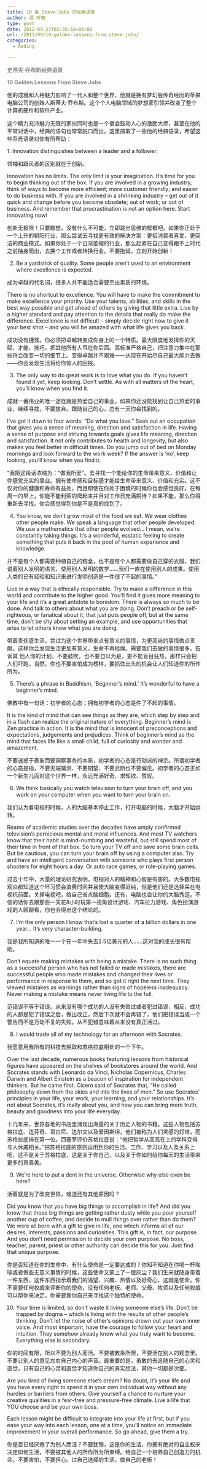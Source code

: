 ```yaml
---
title: 10 条 Steve Jobs 的经典语录
author: 深 呼吸
type: post
date: 2012-09-27T02:35:18+00:00
url: /2012/09/10-golden-lessons-from-steve-jobs/
categories:
  - Reding

---
```

<span style="color: #888888;"><strong>史蒂夫·乔布斯经典语录</strong></span>
  
 <span style="color: #888888;"><strong> 10 Golden Lessons From Steve Jobs</strong></span>

他的成就和人格魅力影响了一代人和整个世界，他就是拥有梦幻般传奇经历的苹果电脑公司的创始人斯蒂夫·乔布斯。这个个人电脑领域的梦想家引领并改变了整个计算机硬件和软件产业。

这个精力充沛魅力无限的家伙同时也是一个很会鼓动人心的激励大师，甚至在他的平常对话中，经典的语句也常常脱口而出。这里摘取了一些他的经典语录，希望这些乔氏语录对你有所帮助：

<!--more-->1. Innovation distinguishes between a leader and a follower.

领袖和跟风者的区别就在于创新。

Innovation has no limits. The only limit is your imagination. It&#8217;s time for you to begin thinking out of the box. If you are involved in a growing industry, think of ways to become more efficient; more customer friendly; and easier to do business with. If you are involved in a shrinking industry – get out of it quick and change before you become obsolete; out of work; or out of business. And remember that procrastination is not an option here. Start innovating now!

创新无极限！只要敢想，没有什么不可能，立即跳出思维的框框吧。如果你正处于一个上升的朝阳行业，那么尝试去寻找更有效的解决方案：更招消费者喜爱、更简洁的商业模式。如果你处于一个日渐萎缩的行业，那么赶紧在自己变得跟不上时代之前抽身而出，去换个工作或者转换行业。不要拖延，立刻开始创新！

2. Be a yardstick of quality. Some people aren&#8217;t used to an environment where excellence is expected.

成为卓越的代名词，很多人并不能适合需要杰出素质的环境。

There is no shortcut to excellence. You will have to make the commitment to make excellence your priority. Use your talents, abilities, and skills in the best way possible and get ahead of others by giving that little extra. Live by a higher standard and pay attention to the details that really do make the difference. Excellence is not difficult &#8211; simply decide right now to give it your best shot &#8211; and you will be amazed with what life gives you back.

成功没有捷径。你必须把卓越转变成你身上的一个特质。最大限度地发挥你的天赋、才能、技巧，把其他所有人甩在你后面。高标准严格自己，把注意力集中在那些将会改变一切的细节上。变得卓越并不艰难——从现在开始尽自己最大能力去做——你会发现生活将给你惊人的回报。

3. The only way to do great work is to love what you do. If you haven&#8217;t found it yet, keep looking. Don&#8217;t settle. As with all matters of the heart, you&#8217;ll know when you find it.

成就一番伟业的唯一途径就是热爱自己的事业。如果你还没能找到让自己热爱的事业，继续寻找，不要放弃。跟随自己的心，总有一天你会找到的。

I&#8217;ve got it down to four words: &#8220;Do what you love.&#8221; Seek out an occupation that gives you a sense of meaning, direction and satisfaction in life. Having a sense of purpose and striving towards goals gives life meaning, direction and satisfaction. It not only contributes to health and longevity, but also makes you feel better in difficult times. Do you jump out of bed on Monday mornings and look forward to the work week? If the answer is &#8216;no&#8217;, keep looking, you&#8217;ll know when you find it.

“我把这段话浓缩为：“做我所爱”。去寻找一个能给你的生命带来意义、价值和让你感觉充实的事业。拥有使命感和目标感才能给生命带来意义、价值和充实。这不仅对你的健康和寿命有益处，而且即使在你处于困境的时候你也会感觉良好。在每周一的早上，你能不能利索的爬起来并且对工作日充满期待？如果不能，那么你得重新去寻找。你会感觉得到你是不是真的找到了。

4. You know, we don&#8217;t grow most of the food we eat. We wear clothes other people make. We speak a language that other people developed. We use a mathematics that other people evolved&#8230; I mean, we&#8217;re constantly taking things. It&#8217;s a wonderful, ecstatic feeling to create something that puts it back in the pool of human experience and knowledge.

并不是每个人都需要种植自己的粮食，也不是每个人都需要做自己穿的衣服，我们说着别人发明的语言，使用别人发明的数学……我们一直在使用别人的成果。使用人类的已有经验和知识来进行发明创造是一件很了不起的事情。”

Live in a way that is ethically responsible. Try to make a difference in this world and contribute to the higher good. You&#8217;ll find it gives more meaning to your life and it&#8217;s a great antidote to boredom. There is always so much to be done. And talk to others about what you are doing. Don&#8217;t preach or be self-righteous, or fanatical about it, that just puts people off, but at the same time, don&#8217;t be shy about setting an example, and use opportunities that arise to let others know what you are doing.

带着责任感生活，尝试为这个世界带来点有意义的事情，为更高尚的事情做点贡献。这样你会发现生活更加有意义，生命不再枯燥。需要我们去做的事情很多。告诉其 他人你的计划，不要鼓吹，也不要自以为是，更不能盲目狂热，那样只会把人们吓跑，当然，你也不要害怕成为榜样，要抓住出头的机会让人们知道你的所作所为。

5. There&#8217;s a phrase in Buddhism, &#8216;Beginner&#8217;s mind.&#8217; It&#8217;s wonderful to have a beginner&#8217;s mind.

佛教中有一句话：初学者的心态；拥有初学者的心态是件了不起的事情。

It is the kind of mind that can see things as they are, which step by step and in a flash can realize the original nature of everything. Beginner&#8217;s mind is Zen practice in action. It is the mind that is innocent of preconceptions and expectations, judgements and prejudices. Think of beginner&#8217;s mind as the mind that faces life like a small child, full of curiosity and wonder and amazement.

不要迷惑于表象而要洞察事务的本质，初学者的心态是行动派的禅宗。所谓初学者的心态是指，不要无端猜测、不要期望、不要武断也不要偏见。初学者的心态正如一个新生儿面对这个世界一样，永远充满好奇、求知欲、赞叹。

6. We think basically you watch television to turn your brain off, and you work on your computer when you want to turn your brain on.

我们认为看电视的时候，人的大脑基本停止工作，打开电脑的时候，大脑才开始运转。

Reams of academic studies over the decades have amply confirmed television&#8217;s pernicious mental and moral influences. And most TV watchers know that their habit is mind-numbing and wasteful, but still spend most of their time in front of that box. So turn your TV off and save some brain cells. But be cautious, you can turn your brain off by using a computer also. Try and have an intelligent conversation with someone who plays first person shooters for eight hours a day. Or auto race games, or role-playing games.

过去十年中，大量的理论研究表明，电视对人的精神和心智是有害的。大多数电视观众都知道这个坏习惯会浪费时间并且使大脑变得迟钝，但是他们还是选择呆在电视机前面。关掉电视吧，给自己省点脑细胞。还有，电脑也会让你的大脑秀逗，不信的话你去跟那些一天花8小时玩第一视角设计游戏、汽车拉力游戏、角色扮演游戏的人聊聊看，你也会得出这个结论的。

7. I&#8217;m the only person I know that&#8217;s lost a quarter of a billion dollars in one year&#8230; It&#8217;s very character-building.

我是我所知道的唯一一个在一年中失去2.5亿美元的人……这对我的成长很有帮助。

Don&#8217;t equate making mistakes with being a mistake. There is no such thing as a successful person who has not failed or made mistakes, there are successful people who made mistakes and changed their lives or performance in response to them, and so got it right the next time. They viewed mistakes as warnings rather than signs of hopeless inadequacy. Never making a mistake means never living life to the full.

范错误不等于错误。从来没有哪个成功的人没有失败过或者犯过错误，相反，成功的人都是犯了错误之后，做出改正，然后下次就不会再错了，他们把错误当成一个警告而不是万劫不复的失败。从不犯错意味着从来没有真正活过。

8. I would trade all of my technology for an afternoon with Socrates.

我愿意用我所有的科技去换取和苏格拉底相处的一个下午。

Over the last decade, numerous books featuring lessons from historical figures have appeared on the shelves of bookstores around the world. And Socrates stands with Leonardo da Vinci, Nicholas Copernicus, Charles Darwin and Albert Einstein as a beacon of inspiration for independent thinkers. But he came first. Cicero said of Socrates that, &#8220;He called philosophy down from the skies and into the lives of men.&#8221; So use Socrates&#8217; principles in your life, your work, your learning, and your relationships. It&#8217;s not about Socrates, it&#8217;s really about you, and how you can bring more truth, beauty and goodness into your life everyday.

十几年来，世界各地的书店里涌现出海量的关于历史人物的书籍。这些人物包括苏格拉底、达芬奇、哥白尼、达尔文以及爱因斯坦，他们被称为人们灵感的灯塔，而苏格拉底排在第一位。西塞罗评价苏格拉底说：“他把哲学从高高在上的学科变得与人休戚相关。”把苏格拉底的原则运用到你的生活、工作、学习以及人及关系上吧，这不是关于苏格拉底，这是关于你自己，以及关于你如何给你每天的生活带来更多的真善美。

9. We&#8217;re here to put a dent in the universe. Otherwise why else even be here?

活着就是为了改变世界，难道还有其他原因吗？

Did you know that you have big things to accomplish in life? And did you know that those big things are getting rather dusty while you pour yourself another cup of coffee, and decide to mull things over rather than do them? We were all born with a gift to give in life, one which informs all of our desires, interests, passions and curiosities. This gift is, in fact, our purpose. And you don&#8217;t need permission to decide your own purpose. No boss, teacher, parent, priest or other authority can decide this for you. Just find that unique purpose.

你是否知道在你的生命中，有什么使命是一定要达成的？你知不知道在你喝一杯咖啡或者做些无意义事情的时候，这些使命又蒙上了一层灰尘？我们生来就随身带着一件东西，这件东西指示着我们的渴望、兴趣、热情以及好奇心，这就是使命。你不需要任何权威来评断你的使命，没有任何老板、老师、父母、牧师以及任何权威可以帮你来决定。你需要靠你自己来寻找这个独特的使命。

10. Your time is limited, so don&#8217;t waste it living someone else&#8217;s life. Don&#8217;t be trapped by dogma &#8211; which is living with the results of other people&#8217;s thinking. Don&#8217;t let the noise of other&#8217;s opinions drown out your own inner voice. And most important, have the courage to follow your heart and intuition. They somehow already know what you truly want to become. Everything else is secondary.

你的时间有限，所以不要为别人而活。不要被教条所限，不要活在别人的观念里。不要让别人的意见左右自己内心的声音。最重要的是，勇敢的去追随自己的心灵和直觉，只有自己的心灵和直觉才知道你自己的真实想法，其他一切都是次要。

Are you tired of living someone else&#8217;s dream? No doubt, it&#8217;s your life and you have every right to spend it in your own individual way without any hurdles or barriers from others. Give yourself a chance to nurture your creative qualities in a fear-free and pressure-free climate. Live a life that YOU choose and be your own boss.

Each lesson might be difficult to integrate into your life at first, but if you ease your way into each lesson, one at a time, you&#8217;ll notice an immediate improvement in your overall performance. So go ahead, give them a try.

你是否已经厌倦了为别人而活？不要犹豫，这是你的生活，你拥有绝对的自主权来决定如何生活，不要被其他人的所作所为所束缚。给自己一个培养自己创造力的机会，不要害怕，不要担心。过自己选择的生活，做自己的老板！